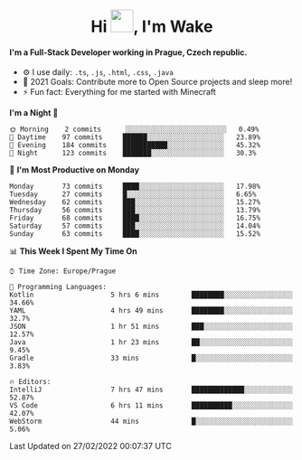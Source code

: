 <h1 align="center">Hi <img src="https://raw.githubusercontent.com/MrWakeCZ/MrWakeCZ/master/Hi.gif" width="40px" />, I'm Wake</h1>

#### I'm a Full-Stack Developer working in Prague, Czech republic.
- ⚙️ I use daily: `.ts`, `.js`, `.html`, `.css`, `.java`
- 🥅 2021 Goals: Contribute more to Open Source projects and sleep more!
- ⚡ Fun fact: Everything for me started with Minecraft

<!--START_SECTION:waka-->
**I'm a Night 🦉** 

```text
🌞 Morning    2 commits      ░░░░░░░░░░░░░░░░░░░░░░░░░   0.49% 
🌆 Daytime    97 commits     ██████░░░░░░░░░░░░░░░░░░░   23.89% 
🌃 Evening    184 commits    ███████████░░░░░░░░░░░░░░   45.32% 
🌙 Night      123 commits    ███████░░░░░░░░░░░░░░░░░░   30.3%

```
📅 **I'm Most Productive on Monday** 

```text
Monday       73 commits     ████░░░░░░░░░░░░░░░░░░░░░   17.98% 
Tuesday      27 commits     █░░░░░░░░░░░░░░░░░░░░░░░░   6.65% 
Wednesday    62 commits     ███░░░░░░░░░░░░░░░░░░░░░░   15.27% 
Thursday     56 commits     ███░░░░░░░░░░░░░░░░░░░░░░   13.79% 
Friday       68 commits     ████░░░░░░░░░░░░░░░░░░░░░   16.75% 
Saturday     57 commits     ███░░░░░░░░░░░░░░░░░░░░░░   14.04% 
Sunday       63 commits     ████░░░░░░░░░░░░░░░░░░░░░   15.52%

```


📊 **This Week I Spent My Time On** 

```text
⌚︎ Time Zone: Europe/Prague

💬 Programming Languages: 
Kotlin                   5 hrs 6 mins        ████████░░░░░░░░░░░░░░░░░   34.66% 
YAML                     4 hrs 49 mins       ████████░░░░░░░░░░░░░░░░░   32.7% 
JSON                     1 hr 51 mins        ███░░░░░░░░░░░░░░░░░░░░░░   12.57% 
Java                     1 hr 23 mins        ██░░░░░░░░░░░░░░░░░░░░░░░   9.45% 
Gradle                   33 mins             █░░░░░░░░░░░░░░░░░░░░░░░░   3.83%

🔥 Editors: 
IntelliJ                 7 hrs 47 mins       █████████████░░░░░░░░░░░░   52.87% 
VS Code                  6 hrs 11 mins       ██████████░░░░░░░░░░░░░░░   42.07% 
WebStorm                 44 mins             █░░░░░░░░░░░░░░░░░░░░░░░░   5.06%

```


 Last Updated on 27/02/2022 00:07:37 UTC
<!--END_SECTION:waka-->
